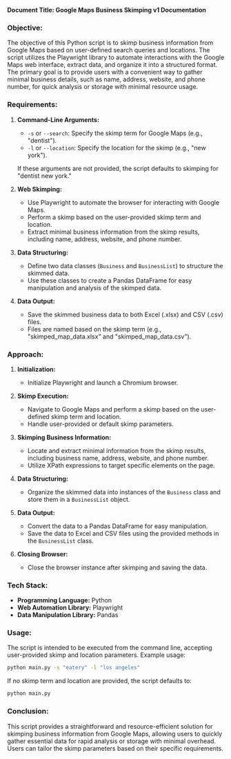 **Document Title: Google Maps Business Skimping v1 Documentation**

### Objective:

The objective of this Python script is to skimp business information from Google Maps based on user-defined search queries and locations. The script utilizes the Playwright library to automate interactions with the Google Maps web interface, extract data, and organize it into a structured format. The primary goal is to provide users with a convenient way to gather minimal business details, such as name, address, website, and phone number, for quick analysis or storage with minimal resource usage.

### Requirements:

1. **Command-Line Arguments:**
   - `-s` or `--search`: Specify the skimp term for Google Maps (e.g., "dentist").
   - `-l` or `--location`: Specify the location for the skimp (e.g., "new york").

   If these arguments are not provided, the script defaults to skimping for "dentist new york."

2. **Web Skimping:**
   - Use Playwright to automate the browser for interacting with Google Maps.
   - Perform a skimp based on the user-provided skimp term and location.
   - Extract minimal business information from the skimp results, including name, address, website, and phone number.

3. **Data Structuring:**
   - Define two data classes (`Business` and `BusinessList`) to structure the skimmed data.
   - Use these classes to create a Pandas DataFrame for easy manipulation and analysis of the skimped data.

4. **Data Output:**
   - Save the skimmed business data to both Excel (.xlsx) and CSV (.csv) files.
   - Files are named based on the skimp term (e.g., "skimped_map_data.xlsx" and "skimped_map_data.csv").

### Approach:

1. **Initialization:**
   - Initialize Playwright and launch a Chromium browser.

2. **Skimp Execution:**
   - Navigate to Google Maps and perform a skimp based on the user-defined skimp term and location.
   - Handle user-provided or default skimp parameters.

3. **Skimping Business Information:**
   - Locate and extract minimal information from the skimp results, including business name, address, website, and phone number.
   - Utilize XPath expressions to target specific elements on the page.

4. **Data Structuring:**
   - Organize the skimmed data into instances of the `Business` class and store them in a `BusinessList` object.

5. **Data Output:**
   - Convert the data to a Pandas DataFrame for easy manipulation.
   - Save the data to Excel and CSV files using the provided methods in the `BusinessList` class.

6. **Closing Browser:**
   - Close the browser instance after skimping and saving the data.

### Tech Stack:

- **Programming Language:** Python
- **Web Automation Library:** Playwright
- **Data Manipulation Library:** Pandas

### Usage:

The script is intended to be executed from the command line, accepting user-provided skimp and location parameters. Example usage:

```bash
python main.py -s "eatery" -l "los angeles"
```

If no skimp term and location are provided, the script defaults to:

```bash
python main.py
```

### Conclusion:

This script provides a straightforward and resource-efficient solution for skimping business information from Google Maps, allowing users to quickly gather essential data for rapid analysis or storage with minimal overhead. Users can tailor the skimp parameters based on their specific requirements.